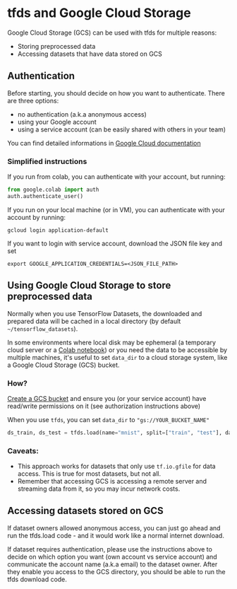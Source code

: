 # tfds and Google Cloud Storage

Google Cloud Storage (GCS) can be used with tfds for multiple reasons:

*   Storing preprocessed data
*   Accessing datasets that have data stored on GCS

## Authentication

Before starting, you should decide on how you want to authenticate. There are
three options:

*   no authentication (a.k.a anonymous access)
*   using your Google account
*   using a service account (can be easily shared with others in your team)

You can find detailed informations in
[Google Cloud documentation](https://cloud.google.com/docs/authentication/getting-started)

### Simplified instructions

If you run from colab, you can authenticate with your account, but running:

```python
from google.colab import auth
auth.authenticate_user()
```

If you run on your local machine (or in VM), you can authenticate with your
account by running:

```shell
gcloud login application-default
```

If you want to login with service account, download the JSON file key and set

```shell
export GOOGLE_APPLICATION_CREDENTIALS=<JSON_FILE_PATH>
```

## Using Google Cloud Storage to store preprocessed data

Normally when you use TensorFlow Datasets, the downloaded and prepared data will
be cached in a local directory (by default `~/tensorflow_datasets`).

In some environments where local disk may be ephemeral (a temporary cloud server
or a [Colab notebook](https://colab.research.google.com)) or you need the data
to be accessible by multiple machines, it's useful to set `data_dir` to a cloud
storage system, like a Google Cloud Storage (GCS) bucket.

### How?

[Create a GCS bucket](https://cloud.google.com/storage/docs/creating-buckets)
and ensure you (or your service account) have read/write permissions on it (see
authorization instructions above)

When you use `tfds`, you can set `data_dir` to `"gs://YOUR_BUCKET_NAME"`

```python
ds_train, ds_test = tfds.load(name="mnist", split=["train", "test"], data_dir="gs://YOUR_BUCKET_NAME")
```

### Caveats:

*   This approach works for datasets that only use `tf.io.gfile` for data
    access. This is true for most datasets, but not all.
*   Remember that accessing GCS is accessing a remote server and streaming data
    from it, so you may incur network costs.

## Accessing datasets stored on GCS

If dataset owners allowed anonymous access, you can just go ahead and run the
tfds.load code - and it would work like a normal internet download.

If dataset requires authentication, please use the instructions above to decide
on which option you want (own account vs service account) and communicate the
account name (a.k.a email) to the dataset owner. After they enable you access to
the GCS directory, you should be able to run the tfds download code.
